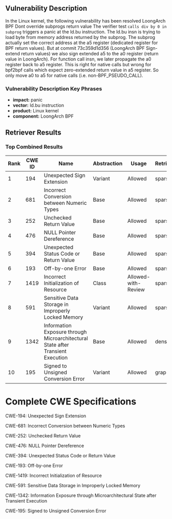 ## Vulnerability Description
In the Linux kernel, the following vulnerability has been resolved LoongArch BPF Dont override subprogs return value The verifier test `calls div by 0 in subprog` triggers a panic at the ld.bu instruction. The ld.bu insn is trying to load byte from memory address returned by the subprog. The subprog actually set the correct address at the a5 register (dedicated register for BPF return values). But at commit 73c359d1d356 (LoongArch BPF Sign-extend return values) we also sign extended a5 to the a0 register (return value in LoongArch). For function call insn, we later propagate the a0 register back to a5 register. This is right for native calls but wrong for bpf2bpf calls which expect zero-extended return value in a5 register. So only move a0 to a5 for native calls (i.e. non-BPF_PSEUDO_CALL).

### Vulnerability Description Key Phrases
- **impact:** panic
- **vector:** ld.bu instruction
- **product:** Linux kernel
- **component:** LoongArch BPF

## Retriever Results

### Top Combined Results

| Rank | CWE ID | Name | Abstraction | Usage  | Retrievers | Individual Scores |
|------|--------|------|-------------|-------|------------|-------------------|
| 1 | 194 | Unexpected Sign Extension | Variant | Allowed | sparse | 0.217 |
| 2 | 681 | Incorrect Conversion between Numeric Types | Base | Allowed | sparse | 0.183 |
| 3 | 252 | Unchecked Return Value | Base | Allowed | sparse | 0.180 |
| 4 | 476 | NULL Pointer Dereference | Base | Allowed | sparse | 0.171 |
| 5 | 394 | Unexpected Status Code or Return Value | Base | Allowed | sparse | 0.170 |
| 6 | 193 | Off-by-one Error | Base | Allowed | sparse | 0.169 |
| 7 | 1419 | Incorrect Initialization of Resource | Class | Allowed-with-Review | sparse | 0.169 |
| 8 | 591 | Sensitive Data Storage in Improperly Locked Memory | Variant | Allowed | sparse | 0.168 |
| 9 | 1342 | Information Exposure through Microarchitectural State after Transient Execution | Base | Allowed | dense | 0.524 |
| 10 | 195 | Signed to Unsigned Conversion Error | Variant | Allowed | graph | 0.003 |



# Complete CWE Specifications

CWE-194: Unexpected Sign Extension

CWE-681: Incorrect Conversion between Numeric Types

CWE-252: Unchecked Return Value

CWE-476: NULL Pointer Dereference

CWE-394: Unexpected Status Code or Return Value

CWE-193: Off-by-one Error

CWE-1419: Incorrect Initialization of Resource

CWE-591: Sensitive Data Storage in Improperly Locked Memory

CWE-1342: Information Exposure through Microarchitectural State after Transient Execution

CWE-195: Signed to Unsigned Conversion Error